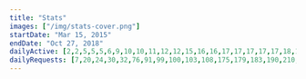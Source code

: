 ```yaml
---
title: "Stats"
images: ["/img/stats-cover.png"]
startDate: "Mar 15, 2015"
endDate: "Oct 27, 2018"
dailyActive: [2,2,5,5,5,6,9,10,10,11,12,12,15,16,16,17,17,17,17,17,18,18,19,19,19,20,20,21,25,29,31,36,43,44,44,45,46,46,46,46,46,48,48,48,48,49,50,50,50,50,50,51,51,51,51,53,54,55,56,57,62,64,70,70,72,72,73,75,76,77,77,77,77,77,79,83,84,92,97,102,106,115,119,125,133,139,141,146,157,162,167,171,174,187,192,201,214,221,227,233]
dailyRequests: [7,20,24,30,32,76,91,99,100,103,108,175,179,183,190,210,219,232,234,239,245,246,247,283,303,310,313,322,326,331,334,335,341,343,345,348,352,374,386,390,404,412,420,427,432,435,442,446,453,457,468,474,483,486,495,505,517,528,537,542,560,569,576,585,597,605,610,620,630,639,646,655,660,666,698,745,1114,1219,1327,1404,1452,1502,1541,1584,1623,1662,1772,1814,1903,1948,1982,2025,2070,2125,2157,2325,2394,2441,2499,2545]
---
```

